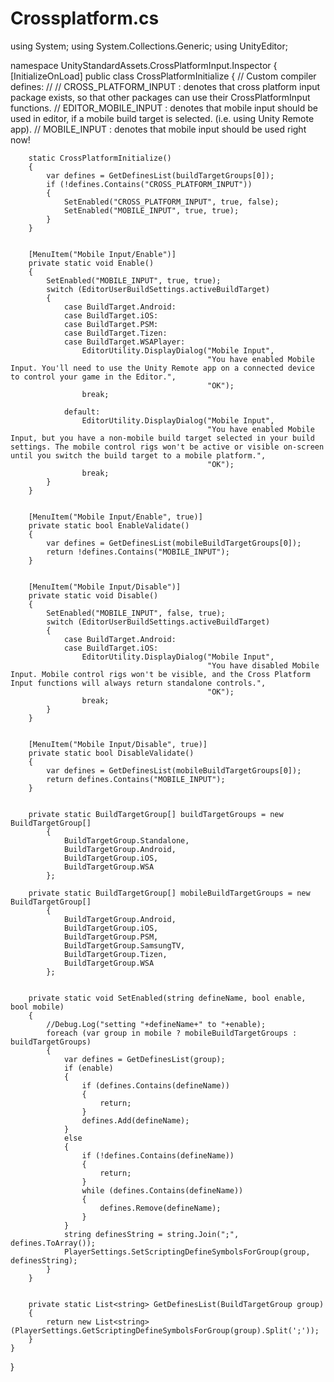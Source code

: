 # Crossplatform.cs

using System;
using System.Collections.Generic;
using UnityEditor;

namespace UnityStandardAssets.CrossPlatformInput.Inspector
{
    [InitializeOnLoad]
    public class CrossPlatformInitialize
    {
        // Custom compiler defines:
        //
        // CROSS_PLATFORM_INPUT : denotes that cross platform input package exists, so that other packages can use their CrossPlatformInput functions.
        // EDITOR_MOBILE_INPUT : denotes that mobile input should be used in editor, if a mobile build target is selected. (i.e. using Unity Remote app).
        // MOBILE_INPUT : denotes that mobile input should be used right now!

        static CrossPlatformInitialize()
        {
            var defines = GetDefinesList(buildTargetGroups[0]);
            if (!defines.Contains("CROSS_PLATFORM_INPUT"))
            {
                SetEnabled("CROSS_PLATFORM_INPUT", true, false);
                SetEnabled("MOBILE_INPUT", true, true);
            }
        }


        [MenuItem("Mobile Input/Enable")]
        private static void Enable()
        {
            SetEnabled("MOBILE_INPUT", true, true);
            switch (EditorUserBuildSettings.activeBuildTarget)
            {
                case BuildTarget.Android:
                case BuildTarget.iOS:
                case BuildTarget.PSM: 
                case BuildTarget.Tizen: 
                case BuildTarget.WSAPlayer: 
                    EditorUtility.DisplayDialog("Mobile Input",
                                                "You have enabled Mobile Input. You'll need to use the Unity Remote app on a connected device to control your game in the Editor.",
                                                "OK");
                    break;

                default:
                    EditorUtility.DisplayDialog("Mobile Input",
                                                "You have enabled Mobile Input, but you have a non-mobile build target selected in your build settings. The mobile control rigs won't be active or visible on-screen until you switch the build target to a mobile platform.",
                                                "OK");
                    break;
            }
        }


        [MenuItem("Mobile Input/Enable", true)]
        private static bool EnableValidate()
        {
            var defines = GetDefinesList(mobileBuildTargetGroups[0]);
            return !defines.Contains("MOBILE_INPUT");
        }


        [MenuItem("Mobile Input/Disable")]
        private static void Disable()
        {
            SetEnabled("MOBILE_INPUT", false, true);
            switch (EditorUserBuildSettings.activeBuildTarget)
            {
                case BuildTarget.Android:
                case BuildTarget.iOS:
                    EditorUtility.DisplayDialog("Mobile Input",
                                                "You have disabled Mobile Input. Mobile control rigs won't be visible, and the Cross Platform Input functions will always return standalone controls.",
                                                "OK");
                    break;
            }
        }


        [MenuItem("Mobile Input/Disable", true)]
        private static bool DisableValidate()
        {
            var defines = GetDefinesList(mobileBuildTargetGroups[0]);
            return defines.Contains("MOBILE_INPUT");
        }


        private static BuildTargetGroup[] buildTargetGroups = new BuildTargetGroup[]
            {
                BuildTargetGroup.Standalone,
                BuildTargetGroup.Android,
                BuildTargetGroup.iOS,
                BuildTargetGroup.WSA
            };

        private static BuildTargetGroup[] mobileBuildTargetGroups = new BuildTargetGroup[]
            {
                BuildTargetGroup.Android,
                BuildTargetGroup.iOS,
                BuildTargetGroup.PSM, 
                BuildTargetGroup.SamsungTV,
                BuildTargetGroup.Tizen,
                BuildTargetGroup.WSA 
            };


        private static void SetEnabled(string defineName, bool enable, bool mobile)
        {
            //Debug.Log("setting "+defineName+" to "+enable);
            foreach (var group in mobile ? mobileBuildTargetGroups : buildTargetGroups)
            {
                var defines = GetDefinesList(group);
                if (enable)
                {
                    if (defines.Contains(defineName))
                    {
                        return;
                    }
                    defines.Add(defineName);
                }
                else
                {
                    if (!defines.Contains(defineName))
                    {
                        return;
                    }
                    while (defines.Contains(defineName))
                    {
                        defines.Remove(defineName);
                    }
                }
                string definesString = string.Join(";", defines.ToArray());
                PlayerSettings.SetScriptingDefineSymbolsForGroup(group, definesString);
            }
        }


        private static List<string> GetDefinesList(BuildTargetGroup group)
        {
            return new List<string>(PlayerSettings.GetScriptingDefineSymbolsForGroup(group).Split(';'));
        }
    }
}

